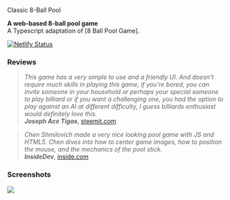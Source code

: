  Classic 8-Ball Pool

**A web-based 8-ball pool game**  
A Typescript adaptation of [8 Ball Pool Game].

[![Netlify Status](https://api.netlify.com/api/v1/badges/ec00fc9d-571d-4244-a35e-e290f042c0be/deploy-status)](https://app.netlify.com/sites/8-ballpoll/deploys)
### Reviews
> _This game has a very simple to use and a friendly UI. And doesn't require much skills in playing this game, if you're bored, you can invite someone in your household or perhaps your special someone to play billiard or if you want a challenging one, you had the option to play against an AI at different difficulty, I guess billiards enthusiast would definitely love this._  
> **_Joseph Ace Tigas_**, [steemit.com](https://steemit.com/steemhunt/@josephace135/classic-pool-game-an-open-source-web-based-classic-pool-game)  
  
> _Chen Shmilovich made a very nice looking pool game with JS and HTML5. Chen dives into how to center game images, how to position the mouse, and the mechanics of the pool stick._  
> **_InsideDev_**, [inside.com](https://inside.com/campaigns/inside-dev-2018-05-12-6391/sections/building-games-with-js-and-html5-39955)
### Screenshots
<img src="https://image.ibb.co/b9HT6x/screenshots.jpg"></img>

